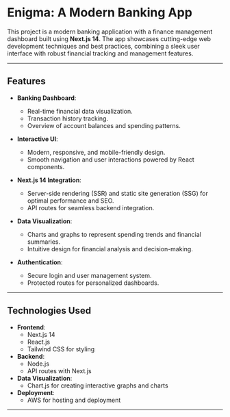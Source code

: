 
# Enigma: A Modern Banking App

This project is a modern banking application with a finance management dashboard built using **Next.js 14**. The app showcases cutting-edge web development techniques and best practices, combining a sleek user interface with robust financial tracking and management features.

---

## Features
- **Banking Dashboard**:
  - Real-time financial data visualization.
  - Transaction history tracking.
  - Overview of account balances and spending patterns.

- **Interactive UI**:
  - Modern, responsive, and mobile-friendly design.
  - Smooth navigation and user interactions powered by React components.

- **Next.js 14 Integration**:
  - Server-side rendering (SSR) and static site generation (SSG) for optimal performance and SEO.
  - API routes for seamless backend integration.

- **Data Visualization**:
  - Charts and graphs to represent spending trends and financial summaries.
  - Intuitive design for financial analysis and decision-making.

- **Authentication**:
  - Secure login and user management system.
  - Protected routes for personalized dashboards.

---

## Technologies Used
- **Frontend**:
  - Next.js 14
  - React.js
  - Tailwind CSS for styling
- **Backend**:
  - Node.js
  - API routes with Next.js
- **Data Visualization**:
  - Chart.js for creating interactive graphs and charts
- **Deployment**:
  - AWS for hosting and deployment

---

